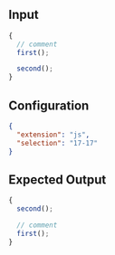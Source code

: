 
## Input
```javascript input
{
  // comment
  first();

  second();
}
```

## Configuration
```json configuration
{
  "extension": "js",
  "selection": "17-17"
}
```

## Expected Output
```javascript expected output
{
  second();

  // comment
  first();
}
```

